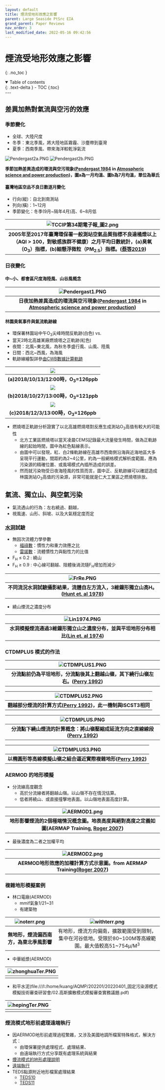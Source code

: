 ```yaml
---
layout: default
title: 煙流受地形效應之影響
parent: Large Seaside PtSrc EIA
grand_parent: Paper Reviews
nav_order: 3
last_modified_date: 2022-05-16 09:42:56
---
```


# 煙流受地形效應之影響
{: .no_toc }

<details open markdown="block">
  <summary>
    Table of contents
  </summary>
  {: .text-delta }
- TOC
{:toc}
</details>
---

## 差異加熱對氣流與空污的效應
### 季節變化
- 全球、大陸尺度
- 冬季：東北季風，將大陸地區霧霾、沙塵帶到臺灣
- 夏季：西南季風、帶來海洋較乾淨氣流

![Pendergast2a.PNG](https://raw.githubusercontent.com/sinotec2/Focus-on-Air-Quality/main/assets/images/Pendergast2a.PNG)
![Pendergast2b.PNG](https://raw.githubusercontent.com/sinotec2/Focus-on-Air-Quality/main/assets/images/Pendergast2b.PNG)


 <b>季節加熱差異造成的環流與空污現象([Pendergast 1984][Pendergast 1984] in [Atmospheric science and power production][Randerson 1984])，圖a為一月均溫、圖b為7月均溫，單位為華氏</b>

#### 臺灣地區空品不良日數逐月變化
  - 行向(縱)：自北到南測站
  - 列向(橫)：1~12月
  - 季節變化：冬季(9月~隔年4月)高、6~8月低

| ![TCCIP第34期電子報_圖2.png](https://raw.githubusercontent.com/sinotec2/Focus-on-Air-Quality/main/assets/images/TCCIP第34期電子報_圖2.png)|
|:--:|
| <b>2005年至2017年臺灣環保署一般測站空氣品質指標不良達橘燈以上（AQI > 100，對敏感族群不健康）之月平均日數統計，(a)臭氧（O<sub>3</sub>）指標，(b)細懸浮微粒（PM<sub>2.5</sub>）指標。([蔡等2019][蔡等2019])</b>|

[蔡等2019]: <https://tccip.ncdr.nat.gov.tw/km_newsletter_one.aspx?nid=20191202172107> "蔡宜君、謝佩蓉、李貞潁、許晃雄，臺灣空氣品質變化與氣候變遷, 2019/12/01 臺灣氣候變遷推估資訊與調適知識平台電子報034期"

### 日夜變化
#### 中\~小、都會區尺度海陸風、山谷風概念

| ![Pendergast1.PNG](https://raw.githubusercontent.com/sinotec2/Focus-on-Air-Quality/main/assets/images/Pendergast1.PNG)|
|:--:|
| <b>日夜加熱差異造成的環流與空污現象([Pendergast 1984][Pendergast 1984] in [Atmospheric science and power production][Randerson 1984])</b>|

[Pendergast 1984]: <https://www.osti.gov/biblio/6503687-atmospheric-science-power-production> "Malcolm M. Pendergast, 1984, Chap. 2, METEOROLOGICAL FUNDAMENTALS, in Atmospheric science and power production (No. DOE/TIC-27601). USDOE Technical Information Center, Oak Ridge, TN."

[Randerson 1984]: <https://www.osti.gov/biblio/6503687-atmospheric-science-power-production> "Randerson, D. (1984). Atmospheric science and power production (No. DOE/TIC-27601). USDOE Technical Information Center, Oak Ridge, TN."
#### 林園臭氧事件與氣流軌跡線
  - 環保署林園站中午O<sub>3</sub>尖峰時間反軌跡(白色) vs.
  - 當天2時北高雄某廠燃燒塔之正軌跡(紅色)
  - 夜間：北風\~東北風，為秋冬季盛行風、山風、陸風
  - 日間：西北\~西風，為海風
  - 軌跡線繪製詳參[由CWB數據計算軌跡](https://sinotec2.github.io/Focus-on-Air-Quality/wind_models/CODiS/traj/)

| ![](https://github.com/sinotec2/Focus-on-Air-Quality/raw/main/assets/images/LinyuanBTRJ1.PNG)|
|:-:|
| <b>(a)2018/10/13/12:00時，O<sub>3</sub>=126ppb</b>|
| ![](https://github.com/sinotec2/Focus-on-Air-Quality/raw/main/assets/images/2018102712linyuan.png)|
| <b>(b)2018/10/27/13:00時，O<sub>3</sub>=121ppb</b>|
| ![](https://github.com/sinotec2/Focus-on-Air-Quality/raw/main/assets/images/LinyuanBTRJ3.PNG)|
| <b>(c)2018/12/3/13:00時，O<sub>3</sub>=126ppb</b>|

- 燃燒塔正軌跡分析證實了以北高雄燃燒塔對反應生成測站O<sub>3</sub>高值有較大的可能性  
  - 北方工業區燃燒塔以當天凌晨CEMS記錄最大流量發生時間，做為正軌跡線的起始時間，圖中為紅色點線表示。
  - 由圖中可以發現，紅、白2條軌跡線在高雄市西南側沿海與近海地區大多呈現平行運動，間距約為2~4公里，約為一般網格模式解析度範圍，應為污染源的精確位置、或風場模式內插所造成的誤差。
  - 然而就污染物受日夜海陸風的性質而言，圖中正、反軌跡線可以確認造成林園測站O<sub>3</sub>高值的污染源，非常可能就是仁大工業區之燃燒塔排放。

## 氣流、獨立山、與空氣污染
- 氣流遇山的行為：左右繞過、翻越，
- 視風速、山形、斜坡、以及大氣穩定度而定

### [水洞](https://slideplayer.com/slide/709993/)試驗
- 無因次流體力學參數
  - [福祿數](https://zh.m.wikipedia.org/zh-tw/福祿數)：慣性力和重力效應之比
  - [雷諾數](https://zh.wikipedia.org/zh-tw/雷诺数)：流體慣性力與黏性力的比值
- F<sub>H</sub> &le; 0.2 : 繞山
- F<sub>H</sub> &ge; 0.9 : 中心線可翻越、阻體後渦流隨F<sub>H</sub>增加而減少


| ![FrRe.PNG](https://github.com/sinotec2/Focus-on-Air-Quality/raw/main/assets/images/FdRe.PNG)|
|:-:|
| <b>不同流況水洞試驗攝影結果，流體自左方流入，3維鐘形獨立山高H。([Hunt et. al 1978][Hunt et. al 1978])</b>|

[Hunt et. al 1978]: <https://nepis.epa.gov/Exe/ZyPURL.cgi?Dockey=20015MB7.TXT> " J. C. R. Hunt, W. H. Snyder, and R. E. Lawson, Jr., Flow Structure and Turbulent Diffusion Around a Three-Dimensional Hill, in Fluid Modeling Study on Effects of Stratification, Part I. Flow Structure, Report EPA-600/4-78-041, U. S. Environmental Protection Agency, 1978."

- 繞山煙流之濃度分布

| ![Lin1974.PNG](https://github.com/sinotec2/Focus-on-Air-Quality/raw/main/assets/images/Lin1974.PNG)|
|:-:|
| <b>水洞模擬煙流通過3維鐘形獨立山之濃度分布，並與平坦地形分布相比([Lin et. al 1974][Lin et. al 1974])</b>|


[Lin et. al 1974]: <https://nepis.epa.gov/Exe/ZyPURL.cgi?Dockey=2000XKAB.TXT> "J.-T. Lin, H.-T. Liu, and Y.-H. Pao, Laboratory Simulation of Plume Dispersion in Stably Stratified Flows over a Complex Terrain, Flow Research Report No. 29, prepared for U. S. Environmental Protection Agency, Flow Research, Inc., Kent, Wash., 1974.)"

### CTDMPLUS 模式的作法

| ![CTDMPLUS1.PNG](https://github.com/sinotec2/Focus-on-Air-Quality/raw/main/assets/images/CTDMPLUS1.PNG)|
|:-:|
| <b>分流點前仍為平坦地形，分流點後其上翻越山嶺，其下繞行山嶺左右。([Perry 1992][Perry 1992])</b>|

| ![CTDMPLUS2.PNG](https://github.com/sinotec2/Focus-on-Air-Quality/raw/main/assets/images/CTDMPLUS2.PNG)|
|:-:|
| <b>翻越部分煙流的計算方式([Perry 1992][Perry 1992])，此一機制與ISCST3相同</b>|

| ![CTDMPLUS.PNG](https://github.com/sinotec2/Focus-on-Air-Quality/raw/main/assets/images/CTDMPLUS.PNG)|
|:-:|
| <b>分流點下繞山煙流的計算概念：將山嶺壓縮成延流方向之直線線段([Perry 1992][Perry 1992])</b>|

| ![CTDMPLUS3.PNG](https://github.com/sinotec2/Focus-on-Air-Quality/raw/main/assets/images/CTDMPLUS3.PNG)|
|:-:|
| <b>以橢圓形等高線模擬山嶺之組合逼近實際複雜地形([Perry 1992][Perry 1992])</b>|

[Perry 1992]: <https://www.jstor.org/stable/26186577> "Perry, S.G. (1992). CTDMPLUS: A Dispersion Model for Sources near Complex Topography. Part I: Technical Formulations. Journal of Applied Meteorology (1988-2005) 31 (7):633–645."

### AERMOD 的地形模擬
- 分流線高度觀念
  - 高於分流線者將翻越山嶺。以山嶺不存在情況估算。
  - 低者將繞山、或直接撞擊地表面。以山嶺地表面高度計算。

| ![AERMOD1.png](https://github.com/sinotec2/Focus-on-Air-Quality/raw/main/assets/images/AERMOD1.png)|
|:-:|
|<b>地形影響煙流的2個極端情況概念圖。地表高度與絕對高度之定義如圖(AERMAP Training, [Roger 2007][Roger 2007])</b>|

- 最後濃度為二者之加權平均

| ![AERMOD2.png](https://github.com/sinotec2/Focus-on-Air-Quality/raw/main/assets/images/AERMOD2.png)|
|:-:|
| <b>AERMOD地形效應的加權計算方式示意圖。from AERMAP Training([Roger 2007][Roger 2007])</b>|

[Roger 2007]: <https://slideplayer.com/slide/10395603/> "Roger W. Brode, AERMAP Training, U.S. EPA/OAQPS/AQAD Air Quality Modeling Group, NESCAUM Permit Modeling Committee Annual Meeting, 5/31, 2007."

### 複雜地形模擬案例
- 林口電廠(AERMOD)
  - mmif氣象1/21\~31
  - 有建築物

| ![noterr.png](https://github.com/sinotec2/Focus-on-Air-Quality/raw/main/assets/images/noterr.png) |![withterr.png](https://github.com/sinotec2/Focus-on-Air-Quality/raw/main/assets/images/withterr.png)|
|:--:|:--:|
| <b>無地形，煙流偏西南方，為東北季風影響</b>|有地形，煙流方向偏南，擴散範圍受到限制，集中在河谷低地。受限於80\~100M等高線範圍。最大值較高51\~754&mu;/M<sup>3</sup>|

- 中華紙漿(AERMOD)

| ![zhonghuaTer.PNG](https://github.com/sinotec2/Focus-on-Air-Quality/raw/main/assets/images/zhonghuaTer.PNG)|
|:-:|
| <b></b>|

- 和平水泥(file:///I:/home/kuang/AQMP/202201/20220401_固定污染源模式模擬技術審查研習會/02.高斯擴散模式模擬審查實務議題.pdf)

| ![hepingTer.PNG](https://github.com/sinotec2/Focus-on-Air-Quality/raw/main/assets/images/hepingTer.PNG)|
|:-:|
| <b></b>|

### 煙流模式地形前處理遠端執行
- 因AERMOD地形前處理過程繁雜，又涉及美國地調所檔案特殊格式，解決方式：
  - 由環保署提供處理程式、處理結果、
  - 由遠端執行方式分享既有處理系統與結果
- [煙流模式的地形處理說明](https://sinotec2.github.io/Focus-on-Air-Quality/PlumeModels/REnTG_pathways/)
- [遠端執行](http://125.229.149.182/terrain.html)
- TEDS點源附近地形檔案處理結果
  - [TEDS10](http://umap.openstreetmap.fr/zh/map/twn1x1-aermap-results_593832#8/23.712/121.009)
  - [TEDS11](https://umap.openstreetmap.fr/zh/map/taiwan-aermap_11-points_730878#7/23.671/121.084)
